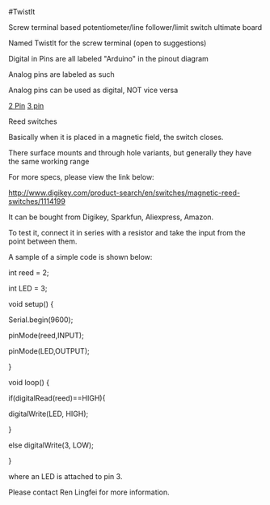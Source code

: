 #TwistIt

Screw terminal based potentiometer/line follower/limit switch ultimate board

Named TwistIt for the screw terminal (open to suggestions)

Digital in Pins are all labeled "Arduino" in the pinout diagram

Analog pins are labeled as such

Analog pins can be used as digital, NOT vice versa

[2 Pin](https://www.sparkfun.com/products/8432) [3 pin](https://www.sparkfun.com/products/8433)

Reed switches

Basically when it is placed in a magnetic field, the switch closes.

There surface mounts and through hole variants, but generally they have the same working range

For more specs, please view the link below:

http://www.digikey.com/product-search/en/switches/magnetic-reed-switches/1114199

It can be bought from Digikey, Sparkfun, Aliexpress, Amazon.

To test it, connect it in series with a resistor and take the input from the point between them.

A sample of a simple code is shown below:

int reed = 2;

int LED = 3;

void setup() {

Serial.begin(9600);

pinMode(reed,INPUT);

pinMode(LED,OUTPUT);

}

void loop() {

if(digitalRead(reed)==HIGH){

digitalWrite(LED, HIGH);

}

else digitalWrite(3, LOW);

}

where an LED is attached to pin 3.

Please contact Ren Lingfei for more information.
